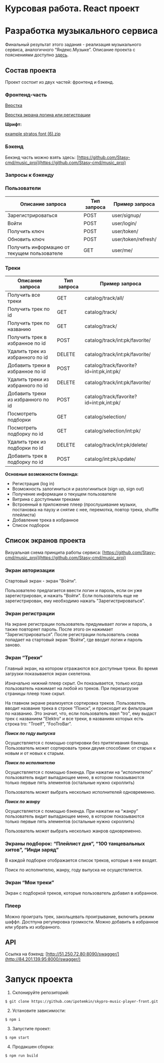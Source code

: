 # Курсовая работа. React проект

# Разработка музыкального сервиса

Финальный результат этого задания - реализация музыкального сервиса, аналогичного “Яндекс.Музыке”. Описание проекта c пояснениями доступно [здесь](https://www.figma.com/community/file/1150022779859940953). 

## Состав проекта

Проект состоит из двух частей: фронтенд и бэкенд. 

### Фронтенд-часть

[Верстка](https://drive.google.com/file/d/1X4NXJdNTvsmBMQqc5dEWR7Ml_UCvW_9T/view?usp=sharing)

[Верстка экрана логина или регистрации](https://drive.google.com/file/d/16zzbEkS2ZDk75V60JJ2NGRCXjwJMo44e/view?usp=sharing)

**Шрифт:** 

[example stratos font (6).zip](https://s3-us-west-2.amazonaws.com/secure.notion-static.com/85a9bcf1-ec70-4640-8c7f-5472a0b3db82/example_stratos_font_(6).zip)

### Бэкенд

Бекэнд часть можно взять здесь: [https://github.com/Stasy-cmd/music_proj](https://github.com/Stasy-cmd/music_proj)

### Запросы к бэкенду

### **Пользователи**

| Описание запроса | Тип запроса | Пример запроса |
| --- | --- | --- |
| Зарегистрироваться | POST | user/signup/ |
| Войти | POST | user/login/ |
| Получить ключ | POST | user/token/ |
| Обновить ключ | POST | user/token/refresh/ |
| Получить информацию от текущем пользователе | GET | user/me/ |

### Треки

| Описание запроса | Тип запроса | Пример запроса |
| --- | --- | --- |
| Получить все треки | GET | catalog/track/all/ |
| Получить трек по id | GET | catalog/track/<id> |
| Получить трек по названию | GET | catalog/track/<name> |
| Получить трек в избранное по id | POST | catalog/track/int:pk/favorite/ |
| Удалить трек из избранного по id | DELETE | catalog/track/int:pk/favorite/ |
| Добавить треки в избранное по id | POST | catalog/track/favorite?id=int:pk,int:pk/ |
| Удалить треки из избранного по id | DELETE | catalog/track/int:pk/favorite/ |
| Добавить треки из избранного по id | POST | catalog/track/favorite?id=int:pk,int:pk/ |
| Посмотреть подборки | GET | catalog/selection/ |
| Посмотреть подборку по id | GET | catalog/selection/int:pk/ |
| Удалить трек из подборки по id | DELETE | catalog/track/int:pk/delete/ |
| Добавить трек в подборку по id | POST | catalog/int:pk/update/ |

**Основные возможности бэкенда:**

- Регистрация (log in)
- Возможность залогиниться и разлогиниться (sign up, sign out)
- Получение информации о текущем пользователе
- Витрина с доступными треками
- Встроенный в приложение плеер (прослушивание музыки, постановка на паузу и снятие с нее, перемотка, повтор трека, shuffle плейлиста)
- Добавление трека в избранное
- Список подборок

## Список экранов проекта

Визуальная схема принципа работы сервиса:  [https://github.com/Stasy-cmd/music_proj](https://github.com/Stasy-cmd/music_proj)

### Экран авторизации

Стартовый экран - экран "Войти".

Пользователю предлагается ввести логин и пароль, если он уже зарегистрирован, и нажать "Войти". Если пользователь еще не зарегистрирован, ему необходимо нажать "Зарегистрироваться". 

### Экран регистрации

На экране регистрации пользователь придумывает логин и пароль, а также повторяет пароль. После этого он нажимает “Зарегистрироваться”. После регистрации пользователь снова попадает на стартовый экран “Войти”, где вводит логин и пароль заново.

### Экран “Треки”

Главный экран, на котором отражаются все доступные треки. Во время загрузки показывается экран скелетона. 

Изначально нижний плеер скрыт. Он показывается, только когда пользователь нажимает на любой из треков. При перезагрузке страницы плеер тоже скрыт. 

На главном экране реализуется сортировка треков. Пользователь вводит название трека в строке “Поиск”, и происходит их фильтрация по названию. Это значит, что, если пользователь ввел "tro", ему выдаст трек с названием "Elektro" и все треки, в названиях которых есть строка tro: "Troelf", "FooTroBar”. 

***Поиск по году выпуска***

Осуществляется с помощью сортировки без притягивания бэкенда. Пользователь может сортировать треки двумя способами: от старых к новым и от новых к старым. 

***Поиск по исполнителю***

Осуществляется с помощью бэкенда. При нажатии на “исполнителю” пользователь видит выпадающее меню, в котором показываются только первые пять элементов (остальные нужно скроллить)

Пользователь может выбрать несколько исполнителей одновременно. 

***Поиск по жанру***

Осуществляется с помощью бэкенда. При нажатии на “жанру” пользователь видит выпадающее меню, в котором показываются только первые пять элементов (остальные нужно скроллить)

Пользователь может выбрать несколько жанров одновременно.

### Экраны подборок: “Плейлист дня”, “100 танцевальных хитов”, “Инди заряд”

В каждой подборке отображается список треков, которые в нее входят.

Поиск по исполнителю, жанру, году выпуска не осуществляется.

### Экран “Мои треки”

Экран с подборкой треков, которые пользователь добавил в избранное. 

### Плеер

Можно проиграть трек, закольцевать проигрывание, включить режим шаффл. Достпуна регулировка громкости. Можно добавить в избранное или убрать из избранного.

## API

Ссылка на бэкенд: [http://51.250.72.80:8090/swagger/](http://84.201.139.95:8000/swagger/)

# Запуск проекта

1. Склонируйте репозиторий:

```
$ git clone https://github.com/ipotemkin/skypro-music-player-front.git
```

2. Установите зависимости:

```
$ npm i
```

3. Запустите проект:

```
$ npm start
```

4. Продакшен сборка:

```
$ npm run build
```
